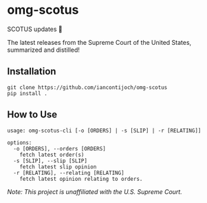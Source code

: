# omg-scotus
SCOTUS updates 🔔️

The latest releases from the Supreme Court of the United States, summarized and distilled!

## Installation
```
git clone https://github.com/iancontijoch/omg-scotus
pip install .
```

## How to Use

```
usage: omg-scotus-cli [-o [ORDERS] | -s [SLIP] | -r [RELATING]]

options:
  -o [ORDERS], --orders [ORDERS]
    fetch latest order(s)
  -s [SLIP], --slip [SLIP]
    fetch latest slip opinion
  -r [RELATING], --relating [RELATING]
    fetch latest opinion relating to orders.
```

_Note: This project is unaffiliated with the U.S. Supreme Court._
